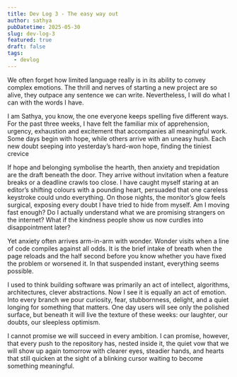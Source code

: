 ```yaml
---
title: Dev Log 3 - The easy way out
author: sathya
pubDatetime: 2025-05-30
slug: dev-log-3
featured: true
draft: false
tags:
  - devlog
---
```


We often forget how limited language really is in its ability to convey complex emotions. The thrill and nerves of starting a new project are so alive, they outpace any sentence we can write. Nevertheless, I will do what I can with the words I have.

I am Sathya, you know, the one everyone keeps spelling five different ways. For the past three weeks, I have felt the familiar mix of apprehension, urgency, exhaustion and excitement that accompanies all meaningful work. Some days begin with hope, while others arrive with an uneasy hush. Each new doubt seeping into yesterday’s hard-won hope, finding the tiniest crevice

If hope and belonging symbolise the hearth, then anxiety and trepidation are the draft beneath the door. They arrive without invitation when a feature breaks or a deadline crawls too close. I have caught myself staring at an editor’s shifting colours with a pounding heart, persuaded that one careless keystroke could undo everything. On those nights, the monitor’s glow feels surgical, exposing every doubt I have tried to hide from myself. Am I moving fast enough? Do I actually understand what we are promising strangers on the internet? What if the kindness people show us now curdles into disappointment later?

Yet anxiety often arrives arm-in-arm with wonder. Wonder visits when a line of code compiles against all odds. It is the brief intake of breath when the page reloads and the half second before you know whether you have fixed the problem or worsened it. In that suspended instant, everything seems possible.

I used to think building software was primarily an act of intellect, algorithms, architectures, clever abstractions. Now I see it is equally an act of emotion. Into every branch we pour curiosity, fear, stubbornness, delight, and a quiet longing for something that matters. One day users will see only the polished surface, but beneath it will live the texture of these weeks: our laughter, our doubts, our sleepless optimism.

I cannot promise we will succeed in every ambition. I can promise, however, that every push to the repository has, nested inside it, the quiet vow that we will show up again tomorrow with clearer eyes, steadier hands, and hearts that still quicken at the sight of a blinking cursor waiting to become something meaningful.
